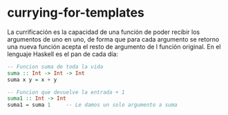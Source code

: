 # currying-for-templates

La currificación es la capacidad de una función de poder recibir los argumentos de uno en uno, de forma que para cada argumento se retorno una nueva función acepta el resto de argumento de l función original. En el lenguaje Haskell es el pan de cada día:

```Haskell
-- Funcion suma de toda la vida
suma :: Int -> Int -> Int
suma x y = x + y

-- Funcion que devuelve la entrada + 1
suma1 :: Int -> Int
suma1 = suma 1     -- Le damos un solo argumento a suma
```
